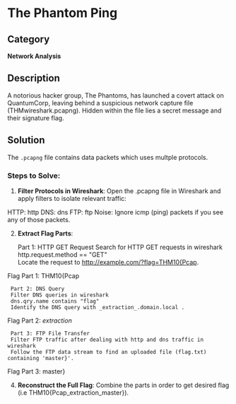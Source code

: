 # The Phantom Ping

## Category
**Network Analysis**

## Description
A notorious hacker group, The Phantoms, has launched a covert attack on QuantumCorp, leaving behind a suspicious network capture file (THMwireshark.pcapng). Hidden within the file lies a secret message and their signature flag.

## Solution

The `.pcapng` file contains data packets which uses multple protocols.


### Steps to Solve:

1. **Filter Protocols in Wireshark**:
Open the .pcapng file in Wireshark and apply filters to isolate relevant traffic:

HTTP: http
DNS: dns
FTP: ftp
Noise: Ignore icmp (ping) packets if you see any of those packets.

2. **Extract Flag Parts**:
   
     Part 1: HTTP GET Request
     Search for HTTP GET requests in wireshark 
     http.request.method == "GET"  
     Locate the request to http://example.com/?flag=THM10{Pcap.
   
Flag Part 1: THM10{Pcap


     Part 2: DNS Query
     Filter DNS queries in wireshark
     dns.qry.name contains "flag"  
     Identify the DNS query with _extraction_.domain.local .
     
Flag Part 2: _extraction_


     Part 3: FTP File Transfer
     Filter FTP traffic after dealing with http and dns traffic in wireshark
     Follow the FTP data stream to find an uploaded file (flag.txt) containing 'master}'.
     
Flag Part 3: master}

4. **Reconstruct the Full Flag**:
   Combine the parts in order to get desired flag (i.e THM10{Pcap_extraction_master}).



